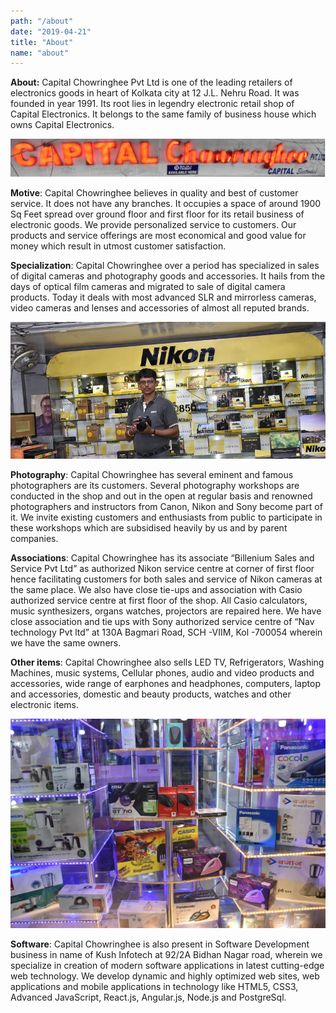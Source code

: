 ```yaml
---
path: "/about"
date: "2019-04-21"
title: "About"
name: "about"
---
```


**About:** Capital Chowringhee Pvt Ltd is one of the leading retailers of electronics goods in heart of Kolkata city at 12 J.L. Nehru Road. It was founded in year 1991. Its root lies in legendry electronic retail shop of Capital Electronics. It belongs to the same family of business house which owns Capital Electronics.

![capital chowringhe board, retail shop](capital-board.jpg)

**Motive**: Capital Chowringhee believes in quality and best of customer service. It does not have any branches. It occupies a space of around 1900 Sq Feet spread over ground floor and first floor for its retail business of electronic goods. We provide personalized service to customers. Our products and service offerings are most economical and good value for money which result in utmost customer satisfaction.

**Specialization**: Capital Chowringhee over a period has specialized in sales of digital cameras and photography goods and accessories. It hails from the days of optical film cameras and migrated to sale of digital camera products. Today it deals with most advanced SLR and mirrorless cameras, video cameras and lenses and accessories of almost all reputed brands.

![Nikon counter, retail shop](samar-nikon.jpg)

**Photography**: Capital Chowringhee has several eminent and famous photographers are its customers. Several photography workshops are conducted in the shop and out in the open at regular basis and renowned photographers and instructors from Canon, Nikon and Sony become part of it. We invite existing customers and enthusiasts from public to participate in these workshops which are subsidised heavily by us and by parent companies.

**Associations**: Capital Chowringhee has its associate “Billenium Sales and Service Pvt Ltd” as authorized Nikon service centre at corner of first floor hence facilitating customers for both sales and service of Nikon cameras at the same place. We also have close tie-ups and association with Casio authorized service centre at first floor of the shop. All Casio calculators, music synthesizers, organs watches, projectors are repaired here. We have close association and tie ups with Sony authorized service centre of “Nav technology Pvt ltd” at 130A Bagmari Road, SCH -VIIM, Kol -700054 wherein we have the same owners.

**Other items**: Capital Chowringhee also sells LED TV, Refrigerators, Washing Machines, music systems, Cellular phones, audio and video products and accessories, wide range of earphones and headphones, computers, laptop and accessories, domestic and beauty products, watches and other electronic items.

![Show window, retail shop](showwindow1.jpg)

**Software**: Capital Chowringhee is also present in Software Development business in name of Kush Infotech at 92/2A Bidhan Nagar road, wherein we specialize in creation of modern software applications in latest cutting-edge web technology. We develop dynamic and highly optimized web sites, web applications and mobile applications in technology like HTML5, CSS3, Advanced JavaScript, React.js, Angular.js, Node.js and PostgreSql.